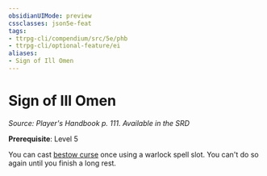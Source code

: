 ```yaml
---
obsidianUIMode: preview
cssclasses: json5e-feat
tags:
- ttrpg-cli/compendium/src/5e/phb
- ttrpg-cli/optional-feature/ei
aliases:
- Sign of Ill Omen
---
```

# Sign of Ill Omen
*Source: Player's Handbook p. 111. Available in the <span title='Systems Reference Document (5.1)'>SRD</span>*  

**Prerequisite**: Level 5

You can cast [bestow curse](/3-Mechanics/CLI/Compendium/spells/bestow-curse.md) once using a warlock spell slot. You can't do so again until you finish a long rest.